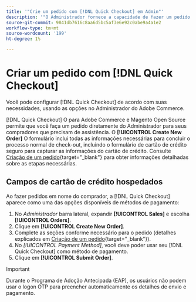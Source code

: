```yaml
---
title: '"Crie um pedido com [!DNL Quick Checkout] em Admin"'
description: '"O Administrador fornece a capacidade de fazer um pedido usando [!DNL Quick Checkout] diretamente do administrador por um comerciante para seus clientes que precisam de assistência."'
source-git-commit: 9841db7616c8aa6d5bc5af3e6e92c0abe9a4a1e2
workflow-type: tm+mt
source-wordcount: '199'
ht-degree: 1%

---
```


# Criar um pedido com [!DNL Quick Checkout]

Você pode configurar [!DNL Quick Checkout] de acordo com suas necessidades, usando as opções no Administrador do Adobe Commerce.

[!DNL Quick Checkout] O para Adobe Commerce e Magento Open Source permite que você faça um pedido diretamente do Administrador para seus compradores que precisam de assistência. O **[!UICONTROL Create New Order]** O formulário inclui todas as informações necessárias para concluir o processo normal de check-out, incluindo o formulário de cartão de crédito seguro para capturar as informações do cartão de crédito. Consulte [Criação de um pedido](https://docs.magento.com/user-guide/customers/customer-account-create-order.html){target=&quot;_blank&quot;} para obter informações detalhadas sobre as etapas necessárias.

## Campos de cartão de crédito hospedados

Ao fazer pedidos em nome do comprador, a [!DNL Quick Checkout] aparece como uma das opções disponíveis de métodos de pagamento:

1. No _Administrador_ barra lateral, expandir **[!UICONTROL Sales]** e escolha **[!UICONTROL Orders]**.
1. Clique em **[!UICONTROL Create New Order]**.
1. Complete as seções conforme necessário para o pedido (detalhes explicados em [Criação de um pedido](https://docs.magento.com/user-guide/customers/customer-account-create-order.html){target=&quot;_blank&quot;}).
1. No _[!UICONTROL Payment Method]_, você deve poder usar seu [!DNL Quick Checkout] como método de pagamento.
1. Clique em **[!UICONTROL Submit Order]**.

>[!IMPORTANT]
>
> Durante o Programa de Adoção Antecipada (EAP), os usuários não podem usar o logon OTP para preencher automaticamente os detalhes de envio e pagamento.
